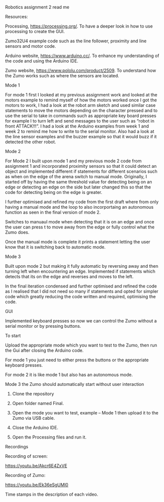 Robotics assignment 2 read me 

Resources: 

Processing, https://processing.org/. To have a deeper look in how to use processing to create the GUI. 

Zumo32U4 example code such as the line follower, proximity and line sensors and motor code. 

Arduino website, https://www.arduino.cc/. To enhance my understanding of the code and using the Arduino IDE. 

Zumo website, https://www.pololu.com/product/2509. To understand how the Zumo works such as where the sensors are located. 

 

Mode 1 

For mode 1 first I looked at my previous assignment work and looked at the motors example to remind myself of how the motors worked once I got the motors to work, I had a look at the robot arm sketch and used similar case statements to move the motors depending on the character pressed and to use the serial to take in commands such as appropriate key board presses for example l to turn left and send messages to the user such as “robot in front ATTACK!!!”. I had a look at the Arduino examples from week 1 and week 2 to remind me how to write to the serial monitor. Also had a look at the line sensor examples and the buzzer example so that it would buzz if it detected the other robot. 

 

Mode 2 

 

For Mode 2 I built upon mode 1 and my previous mode 2 code from assignment 1 and incorporated proximity sensors so that it could detect an object and implemented different if statements for different scenarios such as when on the edge of the arena switch to manual mode. Originally, I started off by having the same threshold value for detecting being on an edge or detecting an edge on the side but later changed this so that the code for detecting being on the edge is greater. 

I further optimised and refined my code from the first draft where from only having a manual mode and the loop to also incorportaing an autonomous function as seen in the final version of mode 2.  

Switches to manuaul mode when detecting that it is on an edge and once the user can press t to move away from the edge or fully control what the Zumo does. 

Once the manual mode is complete it prints a statement letting the user know that it is switching back to automatic mode. 

 

Mode 3 

 

Built upon mode 2 but making it fully automatic by reversing away and then turning left when encountering an edge. Implemented if statements which detects that its on the edge and reverses and moves to the left. 

In the final iteration condensed and further optimised and refined the code as I realised that I did not need so many if statements and opted for simpler code which greatly reducing the code written and required, optimising the code. 

 

GUI 

Implemented keyboard presses so now we can control the Zumo without a serial monitor or by pressing buttons. 

 

To start 

Upload the appropriate mode which you want to test to the Zumo, then run the Gui after closing the Arduino code. 

For mode 1 you just need to either press the buttons or the appropriate keyboard presses. 

For mode 2 it is like mode 1 but also has an autonomous mode. 

Mode 3 the Zumo should automatically start without user interaction 

1) Clone the repository 

2) Open folder named Final. 

3) Open the mode you want to test, example – Mode 1 then upload it to the Zumo via USB cable. 

4) Close the Arduino IDE. 

5) Open the Processing files and run it. 

 

Recordings 

Recording of screen: 

https://youtu.be/Akcr6E4ZxVE 

Recording of Zumo: 

https://youtu.be/Ek36eSgUMl0 

Time stamps in the description of each video. 
